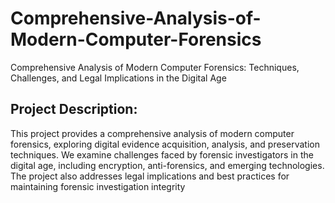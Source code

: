# Comprehensive-Analysis-of-Modern-Computer-Forensics
Comprehensive Analysis of Modern Computer Forensics: 
Techniques, Challenges, and Legal Implications in the Digital Age
## Project Description:
This project provides a comprehensive analysis of modern computer forensics, exploring digital
evidence acquisition, analysis, and preservation techniques. We examine
challenges faced by forensic investigators in the digital age, including encryption, anti-forensics, and
emerging technologies. The project also addresses legal implications and best practices for
maintaining forensic investigation integrity
